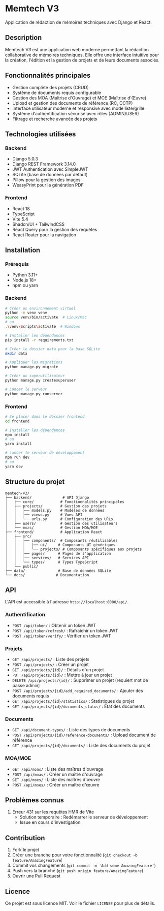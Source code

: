 # Memtech V3

Application de rédaction de mémoires techniques avec Django et React.

## Description

Memtech V3 est une application web moderne permettant la rédaction collaborative de mémoires techniques. Elle offre une interface intuitive pour la création, l'édition et la gestion de projets et de leurs documents associés.

## Fonctionnalités principales

- Gestion complète des projets (CRUD)
- Système de documents requis configurable
- Gestion des MOA (Maîtrise d'Ouvrage) et MOE (Maîtrise d'Œuvre)
- Upload et gestion des documents de référence (RC, CCTP)
- Interface utilisateur moderne et responsive avec mode liste/grille
- Système d'authentification sécurisé avec rôles (ADMIN/USER)
- Filtrage et recherche avancée des projets

## Technologies utilisées

### Backend
- Django 5.0.3
- Django REST Framework 3.14.0
- JWT Authentication avec SimpleJWT
- SQLite (base de données par défaut)
- Pillow pour la gestion des images
- WeasyPrint pour la génération PDF

### Frontend
- React 18
- TypeScript
- Vite 5.4
- Shadcn/UI + TailwindCSS
- React Query pour la gestion des requêtes
- React Router pour la navigation

## Installation

### Prérequis
- Python 3.11+
- Node.js 18+
- npm ou yarn

### Backend

```bash
# Créer un environnement virtuel
python -m venv venv
source venv/bin/activate  # Linux/Mac
# ou
.\venv\Scripts\activate  # Windows

# Installer les dépendances
pip install -r requirements.txt

# Créer le dossier data pour la base SQLite
mkdir data

# Appliquer les migrations
python manage.py migrate

# Créer un superutilisateur
python manage.py createsuperuser

# Lancer le serveur
python manage.py runserver
```

### Frontend

```bash
# Se placer dans le dossier frontend
cd frontend

# Installer les dépendances
npm install
# ou
yarn install

# Lancer le serveur de développement
npm run dev
# ou
yarn dev
```

## Structure du projet

```
memtech-v3/
├── backend/              # API Django
│   ├── core/            # Fonctionnalités principales
│   ├── projects/        # Gestion des projets
│   │   ├── models.py    # Modèles de données
│   │   ├── views.py     # Vues API
│   │   └── urls.py      # Configuration des URLs
│   ├── users/           # Gestion des utilisateurs
│   └── moas/            # Gestion MOA/MOE
├── frontend/            # Application React
│   ├── src/
│   │   ├── components/  # Composants réutilisables
│   │   │   ├── ui/     # Composants UI génériques
│   │   │   └── projects/ # Composants spécifiques aux projets
│   │   ├── pages/      # Pages de l'application
│   │   ├── services/   # Services API
│   │   └── types/      # Types TypeScript
│   └── public/
├── data/               # Base de données SQLite
└── docs/              # Documentation
```

## API

L'API est accessible à l'adresse `http://localhost:8000/api/`.

### Authentification

- `POST /api/token/` : Obtenir un token JWT
- `POST /api/token/refresh/` : Rafraîchir un token JWT
- `POST /api/token/verify/` : Vérifier un token JWT

### Projets

- `GET /api/projects/` : Liste des projets
- `POST /api/projects/` : Créer un projet
- `GET /api/projects/{id}/` : Détails d'un projet
- `PUT /api/projects/{id}/` : Mettre à jour un projet
- `DELETE /api/projects/{id}/` : Supprimer un projet (requiert mot de passe admin)
- `POST /api/projects/{id}/add_required_documents/` : Ajouter des documents requis
- `GET /api/projects/{id}/statistics/` : Statistiques du projet
- `GET /api/projects/{id}/documents_status/` : État des documents

### Documents

- `GET /api/document-types/` : Liste des types de documents
- `POST /api/projects/{id}/reference-documents/` : Upload document de référence
- `GET /api/projects/{id}/documents/` : Liste des documents du projet

### MOA/MOE

- `GET /api/moas/` : Liste des maîtres d'ouvrage
- `POST /api/moas/` : Créer un maître d'ouvrage
- `GET /api/moes/` : Liste des maîtres d'œuvre
- `POST /api/moes/` : Créer un maître d'œuvre

## Problèmes connus

1. Erreur 431 sur les requêtes HMR de Vite
   - Solution temporaire : Redémarrer le serveur de développement
   - Issue en cours d'investigation

## Contribution

1. Fork le projet
2. Créer une branche pour votre fonctionnalité (`git checkout -b feature/AmazingFeature`)
3. Commit vos changements (`git commit -m 'Add some AmazingFeature'`)
4. Push vers la branche (`git push origin feature/AmazingFeature`)
5. Ouvrir une Pull Request

## Licence

Ce projet est sous licence MIT. Voir le fichier `LICENSE` pour plus de détails. 